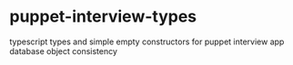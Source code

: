 # puppet-interview-types
typescript types and simple empty constructors for puppet interview app database object consistency
